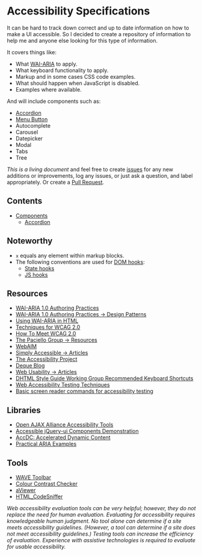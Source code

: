 # Accessibility Specifications

It can be hard to track down correct and up to date information on how to make
a UI accessible. So I decided to create a repository of information to help me
and anyone else looking for this type of information.

It covers things like:

- What [WAI-ARIA](http://www.w3.org/WAI/intro/aria.php) to apply.
- What keyboard functionality to apply.
- Markup and in some cases CSS code examples.
- What should happen when JavaScript is disabled.
- Examples where available.

And will include components such as:

- [Accordion](components/accordion/README.md)
- [Menu Button](components/menu-button/README.md)
- Autocomplete
- Carousel
- Datepicker
- Modal
- Tabs
- Tree

*This is a living document* and feel free to create
[issues](https://github.com/chris-pearce/accessibility-specs/issues) for any
new additions or improvements, log any issues, or just ask a question, and
label appropriately. Or create a
[Pull Request](https://help.github.com/articles/using-pull-requests/).

## Contents

- [Components](components)
  - [Accordion](components/accordion/README.md)

## Noteworthy

- `x` equals any element within markup blocks.
- The following conventions are used for
  [DOM hooks](http://presentation.chris-pearce.me/DOM-hooks/):
  - [State hooks](https://github.com/chris-pearce/css-guidelines#state-hooks)
  - [JS hooks](https://github.com/chris-pearce/css-guidelines#javascript-hooks)

## Resources

- [WAI-ARIA 1.0 Authoring Practices](http://www.w3.org/TR/wai-aria-practices/)
- [WAI-ARIA 1.0 Authoring Practices -> Design Patterns](http://www.w3.org/TR/wai-aria-practices/#aria_ex)
- [Using WAI-ARIA in HTML](http://rawgit.com/w3c/aria-in-html/master/index.html)
- [Techniques for WCAG 2.0](http://www.w3.org/TR/WCAG20-TECHS/Overview.html)
- [How To Meet WCAG 2.0](http://www.w3.org/WAI/WCAG20/quickref/)
- [The Paciello Group -> Resources](http://www.paciellogroup.com/resources/)
- [WebAIM](http://webaim.org/)
- [Simply Accessible -> Articles](http://simplyaccessible.com/articles/)
- [The Accessibility Project](http://a11yproject.com/)
- [Deque Blog](http://www.deque.com/blog/)
- [Web Usability -> Articles](http://usability.com.au/category/articles/)
- [DHTML Style Guide Working Group Recommended Keyboard Shortcuts](http://access.aol.com/dhtml-style-guide-working-group/)
- [Web Accessibility Testing Techniques](http://pauljadam.com/weba11ytesting/)
- [Basic screen reader commands for accessibility testing](http://www.paciellogroup.com/blog/2015/01/basic-screen-reader-commands-for-accessibility-testing/)

## Libraries

- [Open AJAX Alliance Accessibility Tools](http://www.oaa-accessibility.org/examples/)
- [Accessible jQuery-ui Components Demonstration](http://hanshillen.github.io/jqtest/)
- [AccDC: Accelerated Dynamic Content](http://whatsock.com/)
- [Practical ARIA Examples](http://heydonworks.com/practical_aria_examples/)

## Tools

- [WAVE Toolbar](https://wave.webaim.org/toolbar/)
- [Colour Contrast Checker](http://leaverou.github.io/contrast-ratio/)
- [aViewer](http://www.paciellogroup.com/blog/2013/03/aviewer-2013/)
- [HTML_CodeSniffer](http://squizlabs.github.io/HTML_CodeSniffer/)

*Web accessibility evaluation tools can be very helpful; however, they do not replace the need for human evaluation. Evaluating for accessibility requires knowledgeable human judgment. No tool alone can determine if a site meets accessibility guidelines. (However, a tool can determine if a site does not meet accessibility guidelines.) Testing tools can increase the efficiency of evaluation. Experience with assistive technologies is required to evaluate for usable accessibility.*
